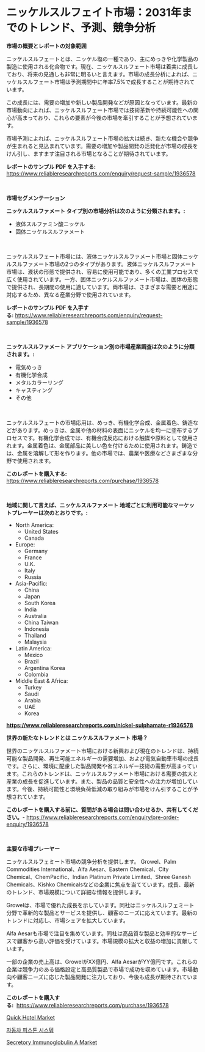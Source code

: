 <p><h1>ニッケルスルフェイト市場：2031年までのトレンド、予測、競争分析</h1></p><p><strong>市場の概要とレポートの対象範囲</strong></p>
<p><p>ニッケルスルフェートとは、ニッケル塩の一種であり、主にめっきや化学製品の製造に使用される化合物です。現在、ニッケルスルフェート市場は着実に成長しており、将来の見通しも非常に明るいと言えます。市場の成長分析によれば、ニッケルスルフェート市場は予測期間中に年率7.5%で成長することが期待されています。</p><p>この成長には、需要の増加や新しい製品開発などが原因となっています。最新の市場動向によれば、ニッケルスルフェート市場では技術革新や持続可能性への関心が高まっており、これらの要素が今後の市場を牽引することが予想されています。</p><p>市場予測によれば、ニッケルスルフェート市場の拡大は続き、新たな機会や競争が生まれると見込まれています。需要の増加や製品開発の活発化が市場の成長をけん引し、ますます注目される市場となることが期待されています。</p></p>
<p><strong>レポートのサンプル PDF を入手する:</strong> <a href="https://www.reliableresearchreports.com/enquiry/request-sample/1936578">https://www.reliableresearchreports.com/enquiry/request-sample/1936578</a></p>
<p>&nbsp;</p>
<p><strong>市場セグメンテーション</strong></p>
<p><strong>ニッケルスルファメート タイプ別の市場分析は次のように分類されます。:</strong></p>
<p><ul><li>液体スルファミン酸ニッケル</li><li>固体ニッケルスルファメート</li></ul></p>
<p>&nbsp;</p>
<p><p>ニッケルスルフェート市場には、液体ニッケルスルファメート市場と固体ニッケルスルファメート市場の2つのタイプがあります。液体ニッケルスルファメート市場は、液状の形態で提供され、容易に使用可能であり、多くの工業プロセスで広く使用されています。一方、固体ニッケルスルファメート市場は、固体の形態で提供され、長期間の使用に適しています。両市場は、さまざまな需要と用途に対応するため、異なる産業分野で使用されています。</p></p>
<p><strong>レポートのサンプル PDF を入手する:</strong>&nbsp;<a href="https://www.reliableresearchreports.com/enquiry/request-sample/1936578">https://www.reliableresearchreports.com/enquiry/request-sample/1936578</a></p>
<p>&nbsp;</p>
<p><strong> ニッケルスルファメート アプリケーション別の市場産業調査は次のように分類されます。:</strong></p>
<p><ul><li>電気めっき</li><li>有機化学合成</li><li>メタルカラーリング</li><li>キャスティング</li><li>その他</li></ul></p>
<p>&nbsp;</p>
<p><p>ニッケルスルフェートの市場応用は、めっき、有機化学合成、金属着色、鋳造などがあります。めっきは、金属や他の材料の表面にニッケルを均一に塗布するプロセスです。有機化学合成では、有機合成反応における触媒や原料として使用されます。金属着色は、金属部品に美しい色を付けるために使用されます。鋳造では、金属を溶解して形を作ります。他の市場では、農業や医療などさまざまな分野で使用されます。</p></p>
<p><strong>このレポートを購入する:</strong>&nbsp; <a href="https://www.reliableresearchreports.com/purchase/1936578">https://www.reliableresearchreports.com/purchase/1936578</a></p>
<p>&nbsp;</p>
<p><strong>地域に関して言えば、ニッケルスルファメート 地域ごとに利用可能なマーケットプレーヤーは次のとおりです。:</strong></p>
<p><ul>
    <li>
        North America:
        <ul>
            <li>United States</li>
            <li>Canada</li>
        </ul>
    </li>
    <li>
        Europe:
        <ul>
            <li>Germany</li>
            <li>France</li>
            <li>U.K.</li>
            <li>Italy</li>
            <li>Russia</li>
        </ul>
    </li>
    <li>
        Asia-Pacific:
        <ul>
            <li>China</li>
            <li>Japan</li>
            <li>South Korea</li>
            <li>India</li>
            <li>Australia</li>
            <li>China Taiwan</li>
            <li>Indonesia</li>
            <li>Thailand</li>
            <li>Malaysia</li>
        </ul>
    </li>
    <li>
        Latin America:
        <ul>
            <li>Mexico</li>
            <li>Brazil</li>
            <li>Argentina Korea</li>
            <li>Colombia</li>
        </ul>
    </li>
    <li>
        Middle East & Africa:
        <ul>
            <li>Turkey</li>
            <li>Saudi</li>
            <li>Arabia</li>
            <li>UAE</li>
            <li>Korea</li>
        </ul>
    </li>
    </ul></p>
<p><strong><a href="https://www.reliableresearchreports.com/nickel-sulphamate-r1936578">https://www.reliableresearchreports.com/nickel-sulphamate-r1936578</a></strong>&nbsp;</p>
<p><strong>世界の新たなトレンドとは ニッケルスルファメート 市場？</strong></p>
<p><p>世界のニッケルスルファメート市場における新興および現在のトレンドは、持続可能な製品開発、再生可能エネルギーの需要増加、および電気自動車市場の成長です。さらに、環境に配慮した製品開発や省エネルギー技術の需要が高まっています。これらのトレンドは、ニッケルスルファメート市場における需要の拡大と産業の成長を促進しています。また、製品の品質と安全性への注力が増加しています。今後、持続可能性と環境負荷低減の取り組みが市場をけん引することが予想されています。</p></p>
<p><strong>このレポートを購入する前に、質問がある場合は問い合わせるか、共有してください。</strong>- <a href="https://www.reliableresearchreports.com/enquiry/pre-order-enquiry/1936578">https://www.reliableresearchreports.com/enquiry/pre-order-enquiry/1936578</a></p>
<p>&nbsp;</p>
<p><strong>主要な市場プレーヤー</strong></p>
<p><p>ニッケルスルフェミート市場の競争分析を提供します。 Growel、Palm Commodities International、Alfa Aesar、Eastern Chemical、City Chemical、ChemPacific、Indian Platinum Private Limited、Shree Ganesh Chemicals、Kishko Chemicalsなどの企業に焦点を当てています。成長、最新のトレンド、市場規模について詳細な情報を提供します。</p><p>Growelは、市場で優れた成長を示しています。同社はニッケルスルフェミート分野で革新的な製品とサービスを提供し、顧客のニーズに応えています。最新のトレンドに対応し、市場シェアを拡大しています。</p><p>Alfa Aesarも市場で注目を集めています。同社は高品質な製品と効率的なサービスで顧客から高い評価を受けています。市場規模の拡大と収益の増加に貢献しています。</p><p>一部の企業の売上高は、GrowelがXX億円、Alfa AesarがYY億円です。これらの企業は競争力のある価格設定と高品質製品で市場で成功を収めています。市場動向や顧客ニーズに応じた製品開発に注力しており、今後も成長が期待されています。</p></p>
<p><strong>このレポートを購入する:</strong>&nbsp;&nbsp;<a href="https://www.reliableresearchreports.com/purchase/1936578">https://www.reliableresearchreports.com/purchase/1936578</a></p>
<p><p><a href="https://github.com/Sarissaschmalingtr6fz2739/Market-Research-Report-List-2/blob/main/quick-hotel-market.md">Quick Hotel Market</a></p><p><a href="https://github.com/wallacBahrtyinger567686/Market-Research-Report-List-1/blob/main/510897122433.md">자동차 피스톤 시스템</a></p><p><a href="https://github.com/jodemen/Market-Research-Report-List-2/blob/main/secretory-immunoglobulin-a-market.md">Secretory Immunoglobulin A Market</a></p></p>